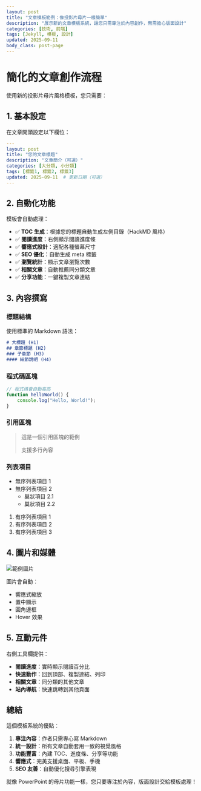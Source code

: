 ```yaml
---
layout: post
title: "文章模板範例：像投影片母片一樣簡單"
description: "展示新的文章模板系統，讓您只需專注於內容創作，無需擔心版面設計"
categories: [技術, 前端]
tags: [Jekyll, 模板, 設計]
updated: 2025-09-11
body_class: post-page
---
```


# 簡化的文章創作流程

使用新的投影片母片風格模板，您只需要：

## 1. 基本設定

在文章開頭設定以下欄位：

```yaml
---
layout: post
title: "您的文章標題"
description: "文章簡介（可選）"
categories: [大分類, 小分類]
tags: [標籤1, 標籤2, 標籤3]
updated: 2025-09-11  # 更新日期（可選）
---
```

## 2. 自動化功能

模板會自動處理：

- ✅ **TOC 生成**：根據您的標題自動生成左側目錄（HackMD 風格）
- ✅ **閱讀進度**：右側顯示閱讀進度條
- ✅ **響應式設計**：適配各種螢幕尺寸
- ✅ **SEO 優化**：自動生成 meta 標籤
- ✅ **瀏覽統計**：顯示文章瀏覽次數
- ✅ **相關文章**：自動推薦同分類文章
- ✅ **分享功能**：一鍵複製文章連結

## 3. 內容撰寫

### 標題結構

使用標準的 Markdown 語法：

```markdown
# 大標題 (H1)
## 章節標題 (H2)  
### 子章節 (H3)
#### 細節說明 (H4)
```

### 程式碼區塊

```javascript
// 程式碼會自動高亮
function helloWorld() {
    console.log("Hello, World!");
}
```

### 引用區塊

> 這是一個引用區塊的範例
> 
> 支援多行內容

### 列表項目

- 無序列表項目 1
- 無序列表項目 2
  - 巢狀項目 2.1
  - 巢狀項目 2.2

1. 有序列表項目 1
2. 有序列表項目 2
3. 有序列表項目 3

## 4. 圖片和媒體

![範例圖片](https://via.placeholder.com/600x300/6ee7b7/ffffff?text=Example+Image)

圖片會自動：
- 響應式縮放
- 置中顯示
- 圓角邊框
- Hover 效果

## 5. 互動元件

右側工具欄提供：

- **閱讀進度**：實時顯示閱讀百分比
- **快速動作**：回到頂部、複製連結、列印
- **相關文章**：同分類的其他文章
- **站內導航**：快速跳轉到其他頁面

## 總結

這個模板系統的優點：

1. **專注內容**：作者只需專心寫 Markdown
2. **統一設計**：所有文章自動套用一致的視覺風格  
3. **功能豐富**：內建 TOC、進度條、分享等功能
4. **響應式**：完美支援桌面、平板、手機
5. **SEO 友善**：自動優化搜尋引擎表現

就像 PowerPoint 的母片功能一樣，您只要專注於內容，版面設計交給模板處理！
